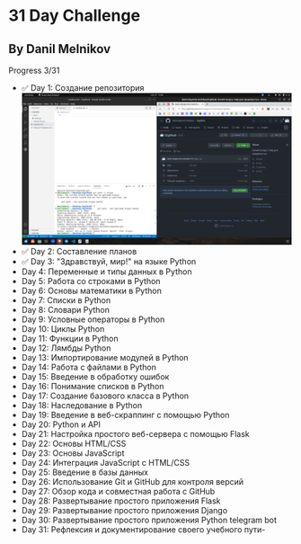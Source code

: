 # 31 Day Challenge
## By Danil Melnikov

Progress 3/31

- ✅ Day 1: Создание репозитория
![GitHub Logo](https://github.com/danil-olegovich-melnikov/31github/blob/master/day1/Screenshot%20from%202023-11-27%2015-08-14.png)
- ✅ Day 2: Составление планов
- ✅ Day 3: "Здравствуй, мир!" на языке Python
- Day 4: Переменные и типы данных в Python
- Day 5: Работа со строками в Python
- Day 6: Основы математики в Python
- Day 7: Списки в Python
- Day 8: Словари Python
- Day 9: Условные операторы в Python
- Day 10: Циклы Python
- Day 11: Функции в Python
- Day 12: Лямбды Python
- Day 13: Импортирование модулей в Python
- Day 14: Работа с файлами в Python
- Day 15: Введение в обработку ошибок
- Day 16: Понимание списков в Python
- Day 17: Создание базового класса в Python
- Day 18: Наследование в Python
- Day 19: Введение в веб-скраппинг с помощью Python
- Day 20: Python и API
- Day 21: Настройка простого веб-сервера с помощью Flask
- Day 22: Основы HTML/CSS
- Day 23: Основы JavaScript
- Day 24: Интеграция JavaScript с HTML/CSS
- Day 25: Введение в базы данных
- Day 26: Использование Git и GitHub для контроля версий
- Day 27: Обзор кода и совместная работа с GitHub
- Day 28: Развертывание простого приложения Flask
- Day 29: Развертывание простого приложения Django
- Day 30: Развертывание простого приложения Python telegram bot
- Day 31: Рефлексия и документирование своего учебного пути- 